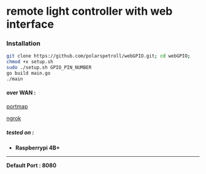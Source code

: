 # remote light controller with web interface


### Installation

```bash
git clone https://github.com/polarspetroll/webGPIO.git; cd webGPIO;
chmod +x setup.sh
sudo ./setup.sh GPIO_PIN_NUMBER
go build main.go
./main
```

#### over WAN :

[portmap](https://portmap.io/)

[ngrok](https://ngrok.com/)

##### tested on :

- **Raspberrypi 4B+**


--- 
**Default Port : 8080**
